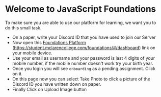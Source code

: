 # Welcome to JavaScript Foundations

To make sure you are able to use our platform for learning, we want you to do this small task.

- On a paper, write your Discord ID that you have used to join our Server
- Now open this [Foundations Platform](https://student.mclarencollege.com/foundations/#/dashboard) (https://student.mclarencollege.com/foundations/#/dashboard) link on your mobile device. 
- Use your email as username and your password is last 4 digits of your mobile number, if the mobile number doesn't work try your birth year.
- Once you login you will see `onboarding` as a pending assignment. Click on it.
- On this page now you can select Take Photo to click a picture of the Discord ID you have written down on paper.
- Finally Click on Upload Image button
